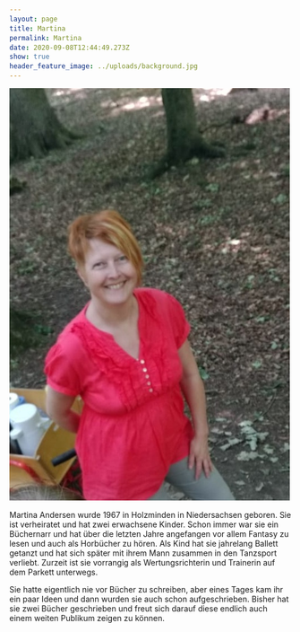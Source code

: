 ```yaml
---
layout: page
title: Martina
permalink: Martina
date: 2020-09-08T12:44:49.273Z
show: true
header_feature_image: ../uploads/background.jpg
---
```

![](../uploads/img_20200629_124607.jpg)

Martina Andersen wurde 1967 in Holzminden in Niedersachsen geboren.
Sie ist verheiratet und hat zwei erwachsene Kinder. Schon immer war sie ein Büchernarr und hat über die letzten Jahre angefangen vor allem Fantasy zu lesen und auch als Horbücher zu hören. Als Kind hat sie jahrelang Ballett getanzt und hat sich später mit ihrem Mann zusammen in den Tanzsport verliebt. Zurzeit ist sie vorrangig als Wertungsrichterin und Trainerin auf dem Parkett unterwegs.

Sie hatte eigentlich nie vor Bücher zu schreiben, aber eines Tages kam ihr ein paar Ideen und dann wurden sie auch schon aufgeschrieben. Bisher hat sie zwei Bücher geschrieben und freut sich darauf diese endlich auch einem weiten Publikum zeigen zu können.